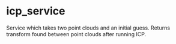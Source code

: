 icp_service
===========

Service which takes two point clouds and an initial guess. Returns transform found between point clouds after running ICP.
